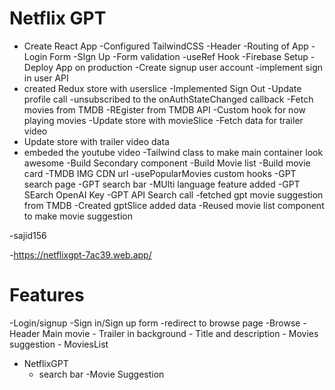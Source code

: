 # Netflix GPT
- Create React App
-Configured TailwindCSS
-Header
-Routing of App
-Login Form
-SIgn Up
-Form validation
-useRef Hook
-Firebase Setup
-Deploy App on production
-Create signup user account
-implement sign in user API
- created Redux store with userslice
-Implemented Sign Out
-Update profile call
-unsubscribed to the onAuthStateChanged callback
-Fetch movies from TMDB
-REgister from TMDB API
-Custom hook for now playing movies
-Update store with movieSlice
-Fetch data for trailer video
- Update store with trailer video data
- embeded the youtube video
-Tailwind class to make main container look awesome
-Build Secondary component
-Build Movie list
-Build movie card
-TMDB IMG CDN url
-usePopularMovies custom hooks
-GPT search page
-GPT search bar
-MUlti language feature added
-GPT SEarch OpenAI Key
-GPT API Search call
-fetched gpt movie suggestion from TMDB
-Created gptSlice added data
-Reused movie list component to make movie suggestion 

-sajid156

-https://netflixgpt-7ac39.web.app/


# Features
  -Login/signup
-Sign in/Sign up form
-redirect to browse page
  -Browse
    -Header
    Main movie
      - Trailer in background
      - Title and description
      - Movies suggestion
          - MoviesList

- NetflixGPT
  - search bar
  -Movie Suggestion
